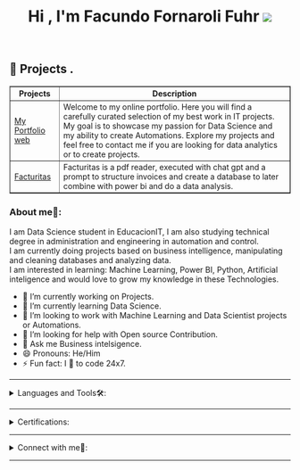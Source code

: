 <h1 align="center"><b>Hi , I'm Facundo Fornaroli Fuhr </b><img src="https://media.giphy.com/media/hvRJCLFzcasrR4ia7z/giphy.gif" width="35"></h1>
</br>
	
  <summary><h2><b>🥇 Projects .</b></h2></summary>
<table border="1">
    <tr>
        <th>Projects</th>
        <th>Description</th>
    </tr>
    <tr>
        <td><a href="https://github.com/FacundoFornaroli/Pagina-Web-Mi-Portfolio" target="_blank">My Portfolio web</a></td>
        <td>Welcome to my online portfolio. Here you will find a carefully curated selection of my best work in IT projects. My goal is to showcase my passion for Data Science and my ability to create Automations. Explore my projects and feel free to contact me if you are looking for data analytics or to create projects.</td>
    </tr>
    <tr>
        <td><a href="https://github.com/FacundoFornaroli/Facturitas" target="_blank">Facturitas</a></td>
        <td>Facturitas is a pdf reader, executed with chat gpt and a prompt to structure invoices and create a database to later combine with power bi and do a data analysis.</td>
    </tr>
</table>


 


</div>


### About me🧑:
I am Data Science student in EducacionIT, I am also studying technical degree in administration and engineering in automation and control.<br/>
I am currently doing projects based on business intelligence, manipulating and cleaning databases and analyzing data. <br/>
I am interested in learning: Machine Learning, Power BI, Python, Artificial inteligence and would love to grow my knowledge in these Technologies.<br/>


- 🔭 I’m currently working on Projects.
- 🌱 I’m currently learning Data Science.
- 👯 I’m looking to work with Machine Learning and Data Scientist projects or Automations.
- 🤔 I’m looking for help with Open source Contribution.
- 💬 Ask me Business intelsigence.
- 😄 Pronouns: He/Him
- ⚡ Fun fact: I 💖 to code 24x7.

---

<details>
<summary>
Languages and Tools🛠:
</summary>
  <br/>
<code><img height="20" src="https://raw.githubusercontent.com/github/explore/80688e429a7d4ef2fca1e82350fe8e3517d3494d/topics/html/html.png"></code>
<code><img height="20" src="https://raw.githubusercontent.com/github/explore/80688e429a7d4ef2fca1e82350fe8e3517d3494d/topics/css/css.png"></code>
<code><img height="20" src="https://raw.githubusercontent.com/bablubambal/All_logo_and_pictures/refs/heads/main/databases/mysql.svg"></code>
<code><img height="20" src="https://raw.githubusercontent.com/bablubambal/All_logo_and_pictures/refs/heads/main/text%20editors/vscode.svg"></code>  
</details>

---

<details>
<summary> Certifications: </summary>
<br/>
<a href="https://github.com/FacundoFornaroli/Pagina-Web-Mi-Portfolio/blob/main/pagina%20web%20completa/Certificados/Certificado2.pdf">Introduccion a Python</a><br>
<a href="https://github.com/FacundoFornaroli/Pagina-Web-Mi-Portfolio/blob/main/pagina%20web%20completa/Certificados/Certificado1.pdf"_blank">Introduccion a Bases de Datos y SQL</a><br>

  
</details>

---

<details>
<summary> Connect with me🤝: </summary>  

<br/>

<a href="https://github.com/FacundoFornaroli">
  <img align="left" alt="Dave's Github" width="22px" src="https://upload.wikimedia.org/wikipedia/commons/thumb/a/ae/Github-desktop-logo-symbol.svg/1024px-Github-desktop-logo-symbol.svg.png" />
</a>

<a href="https://www.instagram.com/facu_forna/">
  <img align="left" alt="Dave's Instagram" width="22px" src="https://upload.wikimedia.org/wikipedia/commons/thumb/a/a5/Instagram_icon.png/600px-Instagram_icon.png" />
</a>


<a href="https://www.linkedin.com/in/facundofornaroli/">
<img align="left" alt="Facundo Linkdein" width="22px" src="https://cdn3.iconfinder.com/data/icons/inficons/512/linkedin.png" />
</a>

<a href="https://mail.google.com/mail/u/1/#inbox">fornarolifuhrfacundo@gmail.com</a>

<br/>

</details>

---

